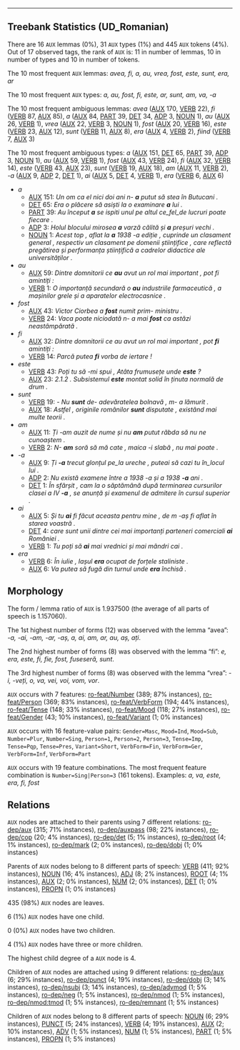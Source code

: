 

--------------------------------------------------------------------------------

## Treebank Statistics (UD_Romanian)

There are 16 `AUX` lemmas (0%), 31 `AUX` types (1%) and 445 `AUX` tokens (4%).
Out of 17 observed tags, the rank of `AUX` is: 11 in number of lemmas, 10 in number of types and 10 in number of tokens.

The 10 most frequent `AUX` lemmas: <em>avea, fi, a, au, vrea, fost, este, sunt, era, ar</em>

The 10 most frequent `AUX` types:  <em>a, au, fost, fi, este, ar, sunt, am, va, -a</em>

The 10 most frequent ambiguous lemmas: <em>avea</em> ([AUX]() 170, [VERB]() 22), <em>fi</em> ([VERB]() 87, [AUX]() 85), <em>a</em> ([AUX]() 84, [PART]() 39, [DET]() 34, [ADP]() 3, [NOUN]() 1), <em>au</em> ([AUX]() 26, [VERB]() 1), <em>vrea</em> ([AUX]() 22, [VERB]() 3, [NOUN]() 1), <em>fost</em> ([AUX]() 20, [VERB]() 16), <em>este</em> ([VERB]() 23, [AUX]() 12), <em>sunt</em> ([VERB]() 11, [AUX]() 8), <em>era</em> ([AUX]() 4, [VERB]() 2), <em>fiind</em> ([VERB]() 7, [AUX]() 3)

The 10 most frequent ambiguous types:  <em>a</em> ([AUX]() 151, [DET]() 65, [PART]() 39, [ADP]() 3, [NOUN]() 1), <em>au</em> ([AUX]() 59, [VERB]() 1), <em>fost</em> ([AUX]() 43, [VERB]() 24), <em>fi</em> ([AUX]() 32, [VERB]() 14), <em>este</em> ([VERB]() 43, [AUX]() 23), <em>sunt</em> ([VERB]() 19, [AUX]() 18), <em>am</em> ([AUX]() 11, [VERB]() 2), <em>-a</em> ([AUX]() 9, [ADP]() 2, [DET]() 1), <em>ai</em> ([AUX]() 5, [DET]() 4, [VERB]() 1), <em>era</em> ([VERB]() 6, [AUX]() 6)


* <em>a</em>
  * [AUX]() 151: <em>Un om ca el nici doi ani n- <b>a</b> putut să stea în Butucani .</em>
  * [DET]() 65: <em>Era o plăcere să asiști la o examinare <b>a</b> lui .</em>
  * [PART]() 39: <em>Au început <b>a</b> se ispiti unul pe altul ce_fel_de lucruri poate fiecare .</em>
  * [ADP]() 3: <em>Holul blocului mirosea <b>a</b> varză călită și <b>a</b> preșuri vechi .</em>
  * [NOUN]() 1: <em>Acest top , aflat la <b>a</b> 1938 -a ediție , cuprinde un clasament general , respectiv un clasament pe domenii științifice , care reflectă pregătirea și performanța științifică a cadrelor didactice ale universităților .</em>
* <em>au</em>
  * [AUX]() 59: <em>Dintre domnitorii ce <b>au</b> avut un rol mai important , pot fi amintiți :</em>
  * [VERB]() 1: <em>O importanță secundară o <b>au</b> industriile farmaceutică , a mașinilor grele și a aparatelor electrocasnice .</em>
* <em>fost</em>
  * [AUX]() 43: <em>Victor Ciorbea a <b>fost</b> numit prim- ministru .</em>
  * [VERB]() 24: <em>Vaca poate niciodată n- a mai <b>fost</b> ca astăzi neastâmpărată .</em>
* <em>fi</em>
  * [AUX]() 32: <em>Dintre domnitorii ce au avut un rol mai important , pot <b>fi</b> amintiți :</em>
  * [VERB]() 14: <em>Parcă putea <b>fi</b> vorba de iertare !</em>
* <em>este</em>
  * [VERB]() 43: <em>Poți tu să -mi spui , Atâta frumusețe unde <b>este</b> ?</em>
  * [AUX]() 23: <em>2.1.2 . Subsistemul <b>este</b> montat solid în ținuta normală de drum .</em>
* <em>sunt</em>
  * [VERB]() 19: <em>- Nu <b>sunt</b> de- adevăratelea bolnavă , m- a lămurit .</em>
  * [AUX]() 18: <em>Astfel , originile românilor <b>sunt</b> disputate , existând mai multe teorii .</em>
* <em>am</em>
  * [AUX]() 11: <em>Ți -am auzit de nume și nu <b>am</b> putut răbda să nu ne cunoaștem .</em>
  * [VERB]() 2: <em>N- <b>am</b> soră să mă cate , maica -i slabă , nu mai poate .</em>
* <em>-a</em>
  * [AUX]() 9: <em>Ți <b>-a</b> trecut glonțul pe_la ureche , puteai să cazi tu în_locul lui .</em>
  * [ADP]() 2: <em>Nu există examene între a 1938 -a și a 1938 <b>-a</b> ani .</em>
  * [DET]() 1: <em>În sfârșit , cam la o săptămână după terminarea cursurilor clasei a IV <b>-a</b> , se anunță și examenul de admitere în cursul superior .</em>
* <em>ai</em>
  * [AUX]() 5: <em>Și tu <b>ai</b> fi făcut aceasta pentru mine , de m -aș fi aflat în starea voastră .</em>
  * [DET]() 4: <em>care sunt unii dintre cei mai importanți parteneri comerciali <b>ai</b> României .</em>
  * [VERB]() 1: <em>Tu poți să <b>ai</b> mai vrednici și mai mândri cai .</em>
* <em>era</em>
  * [VERB]() 6: <em>În iulie , Iașul <b>era</b> ocupat de forțele staliniste .</em>
  * [AUX]() 6: <em>Va putea să fugă din turnul unde <b>era</b> închisă .</em>

## Morphology

The form / lemma ratio of `AUX` is 1.937500 (the average of all parts of speech is 1.157060).

The 1st highest number of forms (12) was observed with the lemma “avea”: <em>-a, -ai, -am, -ar, -aș, a, ai, am, ar, au, aș, ați</em>.

The 2nd highest number of forms (8) was observed with the lemma “fi”: <em>e, era, este, fi, fie, fost, fuseseră, sunt</em>.

The 3rd highest number of forms (8) was observed with the lemma “vrea”: <em>-i, -veți, o, va, vei, voi, vom, vor</em>.

`AUX` occurs with 7 features: [ro-feat/Number]() (389; 87% instances), [ro-feat/Person]() (369; 83% instances), [ro-feat/VerbForm]() (194; 44% instances), [ro-feat/Tense]() (148; 33% instances), [ro-feat/Mood]() (118; 27% instances), [ro-feat/Gender]() (43; 10% instances), [ro-feat/Variant]() (1; 0% instances)

`AUX` occurs with 16 feature-value pairs: `Gender=Masc`, `Mood=Ind`, `Mood=Sub`, `Number=Plur`, `Number=Sing`, `Person=1`, `Person=2`, `Person=3`, `Tense=Imp`, `Tense=Pqp`, `Tense=Pres`, `Variant=Short`, `VerbForm=Fin`, `VerbForm=Ger`, `VerbForm=Inf`, `VerbForm=Part`

`AUX` occurs with 19 feature combinations.
The most frequent feature combination is `Number=Sing|Person=3` (161 tokens).
Examples: <em>a, va, este, era, fi, fost</em>


## Relations

`AUX` nodes are attached to their parents using 7 different relations: [ro-dep/aux]() (315; 71% instances), [ro-dep/auxpass]() (98; 22% instances), [ro-dep/cop]() (20; 4% instances), [ro-dep/det]() (5; 1% instances), [ro-dep/root]() (4; 1% instances), [ro-dep/mark]() (2; 0% instances), [ro-dep/dobj]() (1; 0% instances)

Parents of `AUX` nodes belong to 8 different parts of speech: [VERB]() (411; 92% instances), [NOUN]() (16; 4% instances), [ADJ]() (8; 2% instances), [ROOT]() (4; 1% instances), [AUX]() (2; 0% instances), [NUM]() (2; 0% instances), [DET]() (1; 0% instances), [PROPN]() (1; 0% instances)

435 (98%) `AUX` nodes are leaves.

6 (1%) `AUX` nodes have one child.

0 (0%) `AUX` nodes have two children.

4 (1%) `AUX` nodes have three or more children.

The highest child degree of a `AUX` node is 4.

Children of `AUX` nodes are attached using 9 different relations: [ro-dep/aux]() (6; 29% instances), [ro-dep/punct]() (4; 19% instances), [ro-dep/dobj]() (3; 14% instances), [ro-dep/nsubj]() (3; 14% instances), [ro-dep/advmod]() (1; 5% instances), [ro-dep/neg]() (1; 5% instances), [ro-dep/nmod]() (1; 5% instances), [ro-dep/nmod:tmod]() (1; 5% instances), [ro-dep/remnant]() (1; 5% instances)

Children of `AUX` nodes belong to 8 different parts of speech: [NOUN]() (6; 29% instances), [PUNCT]() (5; 24% instances), [VERB]() (4; 19% instances), [AUX]() (2; 10% instances), [ADV]() (1; 5% instances), [NUM]() (1; 5% instances), [PART]() (1; 5% instances), [PROPN]() (1; 5% instances)

